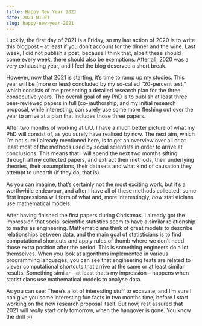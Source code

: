 ```yaml
---
title: Happy New Year 2021
date: 2021-01-01
slug: happy-new-year-2021
---
```


Luckily, the first day of 2021 is a Friday, so my last action of 2020 is to write this blogpost – at least if you don’t account for the dinner and the wine. Last week, I did not publish a post, because I think that, albeit these should come every week, there should also be exemptions. After all, 2020 was a very exhausting year, and I feel the blog deserved a short break.

However, now that 2021 is starting, it’s time to ramp up my studies. This year will be (more or less) concluded by my so-called “20-percent test,” which consists of me presenting a detailed research plan for the three consecutive years. The overall goal of my PhD is to publish at least three peer-reviewed papers in full (co-)authorship, and my initial research proposal, while interesting, can surely use some more fleshing out over the year to arrive at a plan that includes those three papers.

After two months of working at LiU, I have a much better picture of what my PhD will consist of, as you surely have realised by now. The next aim, which I’m not sure I already mentioned here, is to get an overview over all or at least most of the methods used by social scientists in order to arrive at conclusions. This means that I will spend the next two months sifting through all my collected papers, and extract their methods, their underlying theories, their assumptions, their datasets and what kind of causation they attempt to unearth (if they do, that is).

As you can imagine, that’s certainly not the most exciting work, but it’s a worthwhile endeavour, and after I have all of these methods collected, some first impressions will form of what and, more interestingly, _how_ statisticians use mathematical models.

After having finished the first papers during Christmas, I already got the impression that social scientific statistics seem to have a similar relationship to maths as engineering. Mathematicians think of great models to describe relationships between data, and the main goal of statisticians is to find computational shortcuts and apply rules of thumb where we don’t need those extra position after the period. This is something engineers do a lot themselves. When you look at algorithms implemented in various programming languages, you can see that engineering feats are related to clever computational shortcuts that arrive at the same or at least similar results. Something similar – at least that’s my impression – happens when statisticians use mathematical models to analyse data.

As you can see: There’s a lot of interesting stuff to excavate, and I’m sure I can give you some interesting fun facts in two months time, before I start working on the new research proposal itself. But now, rest assured that 2021 will _really_ start only tomorrow, when the hangover is gone. You know the drill ;-)
